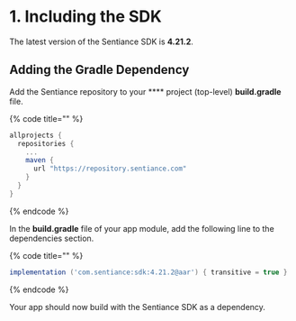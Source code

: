 # 1. Including the SDK

The latest version of the Sentiance SDK is **4.21.2**.

## Adding the Gradle Dependency

Add the Sentiance repository to your **** project (top-level) **build.gradle** file.

{% code title="" %}
```groovy
allprojects {
  repositories {
    ...
    maven {
      url "https://repository.sentiance.com"
    }
  }
}
```
{% endcode %}

In the **build.gradle** file of your app module, add the following line to the dependencies section.

{% code title="" %}
```groovy
implementation ('com.sentiance:sdk:4.21.2@aar') { transitive = true }
```
{% endcode %}

Your app should now build with the Sentiance SDK as a dependency.

